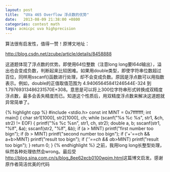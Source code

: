 ```yaml
---
layout: post
title:  "UVa 465 Overflow 浮点数的优势"
date:   2013-08-09 21:38:00 +0800
categories: contest math
tags: acmicpc uva highprecision
---
```

算法很有启发性，值得一赞！原博文地址：

<http://blog.csdn.net/zcube/article/details/8458888>

这道题体现了浮点数的优势。即使用64位整数（注意long long要I64d输出），溢出也会变成负数，判断起来比较困难。如果用double类型，即使字符串位数超过百位，同样用sscanf()函数进行处理，却不会变成负数。原因是浮点数可以用指数表示。例如，double的正值取值范围为 4.94065645841246544E-324 到 1.79769313486231570E+308。意思是可以将上300位字符串形式转换成双精度浮点数，最多会丢失精度而已。知道这个性质后，用双精度浮点数来解决这道题就异常简单了。

{% highlight cpp %}
#include <stdio.h>
const int MINT = 0x7fffffff;
int main() {
    char str1[1000], str2[1000], ch;
    while (scanf("%s %c %s", str1, &ch, str2) != EOF) {
        printf("%s %c %sn", str1, ch, str2);
        double a, b;
        sscanf(str1, "%lf", &a);
        sscanf(str2, "%lf", &b);
        if (a > MINT)
            printf("first number too bign");
        if (b > MINT)
            printf("second number too bign");
        if ('+'==ch && a+b>MINT)
            printf("result too bign");
        if ('*'==ch && a*b>MINT)
            printf("result too bign");
    }
    return 0;
}
{% endhighlight %}
之前，我用long long长整型处理，纵然各种处理依然会wrong。最后受<http://blog.sina.com.cn/s/blog_8ee62ecb0100wpjm.html>这篇博文启发。感谢原作者简洁优美的代码